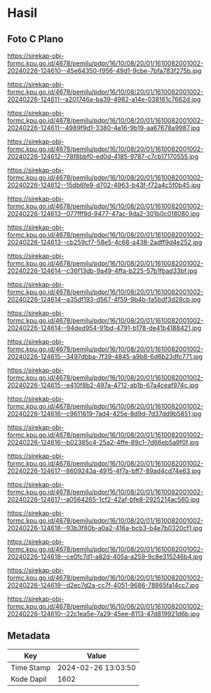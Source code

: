 # Hasil

## Foto C Plano

https://sirekap-obj-formc.kpu.go.id/4678/pemilu/pdpr/16/10/08/20/01/1610082001002-20240226-124610--45e64350-f956-49d1-9cbe-7bfa783f275b.jpg

https://sirekap-obj-formc.kpu.go.id/4678/pemilu/pdpr/16/10/08/20/01/1610082001002-20240226-124611--a201746a-ba39-4982-a14e-038161c7662d.jpg

https://sirekap-obj-formc.kpu.go.id/4678/pemilu/pdpr/16/10/08/20/01/1610082001002-20240226-124611--4989f9d1-3380-4e16-9b19-aa67678a9987.jpg

https://sirekap-obj-formc.kpu.go.id/4678/pemilu/pdpr/16/10/08/20/01/1610082001002-20240226-124612--78f8bbf0-ed0d-4185-9787-c7cb17170555.jpg

https://sirekap-obj-formc.kpu.go.id/4678/pemilu/pdpr/16/10/08/20/01/1610082001002-20240226-124612--15db6fe9-d702-4963-b43f-f72a4c5f0b45.jpg

https://sirekap-obj-formc.kpu.go.id/4678/pemilu/pdpr/16/10/08/20/01/1610082001002-20240226-124613--077fff9d-9477-47ac-9da2-301b0c018080.jpg

https://sirekap-obj-formc.kpu.go.id/4678/pemilu/pdpr/16/10/08/20/01/1610082001002-20240226-124613--cb259cf7-58e5-4c68-a438-2adff9d4e252.jpg

https://sirekap-obj-formc.kpu.go.id/4678/pemilu/pdpr/16/10/08/20/01/1610082001002-20240226-124614--c36f13db-9a49-4ffa-b225-57b1fbad33bf.jpg

https://sirekap-obj-formc.kpu.go.id/4678/pemilu/pdpr/16/10/08/20/01/1610082001002-20240226-124614--a35df193-d567-4f59-9b4b-fa5bdf3d28cb.jpg

https://sirekap-obj-formc.kpu.go.id/4678/pemilu/pdpr/16/10/08/20/01/1610082001002-20240226-124614--94ded954-91bd-4791-b178-de41b4188421.jpg

https://sirekap-obj-formc.kpu.go.id/4678/pemilu/pdpr/16/10/08/20/01/1610082001002-20240226-124615--3497dbba-7f39-4845-a9b8-6d6b23dfc771.jpg

https://sirekap-obj-formc.kpu.go.id/4678/pemilu/pdpr/16/10/08/20/01/1610082001002-20240226-124615--e410f8b2-497a-4712-ab1b-67a4ceaf974c.jpg

https://sirekap-obj-formc.kpu.go.id/4678/pemilu/pdpr/16/10/08/20/01/1610082001002-20240226-124616--c9611619-7ad4-425e-8d9d-7d37dd9b5851.jpg

https://sirekap-obj-formc.kpu.go.id/4678/pemilu/pdpr/16/10/08/20/01/1610082001002-20240226-124616--b02385c4-25a2-4ffe-89c1-7d66eb5a9f0f.jpg

https://sirekap-obj-formc.kpu.go.id/4678/pemilu/pdpr/16/10/08/20/01/1610082001002-20240226-124617--8609243a-4915-4f7a-bff7-89ad4cd74e63.jpg

https://sirekap-obj-formc.kpu.go.id/4678/pemilu/pdpr/16/10/08/20/01/1610082001002-20240226-124617--a0564265-1cf2-42af-bfe8-2925214ac560.jpg

https://sirekap-obj-formc.kpu.go.id/4678/pemilu/pdpr/16/10/08/20/01/1610082001002-20240226-124618--93b3f80b-a0a2-416a-bcb3-b4e7b0320cf1.jpg

https://sirekap-obj-formc.kpu.go.id/4678/pemilu/pdpr/16/10/08/20/01/1610082001002-20240226-124618--ce0fc7d1-a82d-405a-a259-9c8e315246b4.jpg

https://sirekap-obj-formc.kpu.go.id/4678/pemilu/pdpr/16/10/08/20/01/1610082001002-20240226-124619--d2ec7d2a-cc7f-4051-9686-78865fa14cc7.jpg

https://sirekap-obj-formc.kpu.go.id/4678/pemilu/pdpr/16/10/08/20/01/1610082001002-20240226-124610--22c1ea5e-7a29-45ee-8113-47d819921d6b.jpg


## Metadata

| Key        | Value               |
| ---------- | ------------------- |
| Time Stamp | 2024-02-26 13:03:50 |
| Kode Dapil | 1602                |



